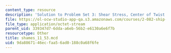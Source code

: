 ```yaml
---
content_type: resource
description: 'Solution to Problem Set 3: Shear Stress, Center of Twist'
file: https://ol-ocw-studio-app-qa.s3.amazonaws.com/courses/2-082-ship-structural-analysis-design-13-122-spring-2003/9da8867146ecfaa56ad0188c0a68f6fe_shames_11_53.mcd
file_type: application/octet-stream
parent_uid: 339347d7-6dda-a6eb-56b2-e6130a6e6f7b
resourcetype: Other
title: shames_11_53.mcd
uid: 9da88671-46ec-faa5-6ad0-188c0a68f6fe
---
```

